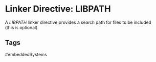# Linker Directive: LIBPATH

A *LIBPATH* linker directive provides a search path for files to be included (this is optional).

## Tags
#embeddedSystems
